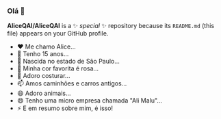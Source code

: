 ### Olá 👋


**AliceQAl/AliceQAl** is a ✨ _special_ ✨ repository because its `README.md` (this file) appears on your GitHub profile.

- ♥️ Me chamo Alice...
- 🖤 Tenho 15 anos...
- 👯 Nascida no estado de São Paulo...
- 🤔 Minha cor favorita é rosa...
- 💬 Adoro costurar...
- 📫 Amos caminhões e carros antigos...
- 😄 Adoro animais...
- 😄 Tenho uma micro empresa chamada "Ali Malu"...
- ⚡ E em resumo sobre mim, é isso!

